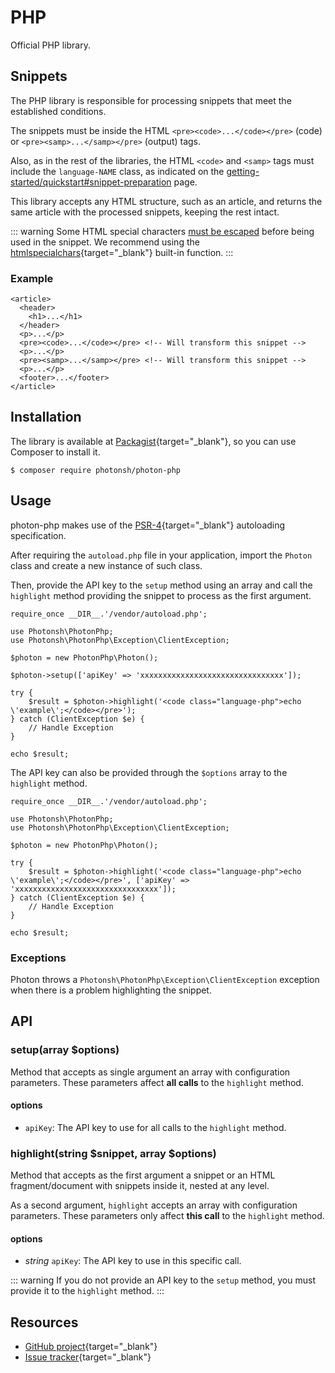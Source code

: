 # PHP

Official PHP library.

## Snippets

The PHP library is responsible for processing snippets that meet the established conditions.

The snippets must be inside the HTML `<pre><code>...</code></pre>` (code) or `<pre><samp>...</samp></pre>` (output) tags.

Also, as in the rest of the libraries, the HTML `<code>` and `<samp>` tags must include the `language-NAME` class, as indicated on the [getting-started/quickstart#snippet-preparation](https://photon.sh/docs/getting-started/quickstart#snippet-preparation) page.

This library accepts any HTML structure, such as an article, and returns the same article with the processed snippets, keeping the rest intact.

::: warning
Some HTML special characters [must be escaped](https://photon.sh/docs/getting-started/api-reference#snippet) before being used in the snippet. We recommend using the [htmlspecialchars](http://php.net/manual/en/function.htmlspecialchars.php){target="_blank"} built-in function.
:::

### Example

``` {.language-html}
<article>
  <header>
    <h1>...</h1>
  </header>
  <p>...</p>
  <pre><code>...</code></pre> <!-- Will transform this snippet -->
  <p>...</p>
  <pre><samp>...</samp></pre> <!-- Will transform this snippet -->
  <p>...</p>
  <footer>...</footer>
</article>
```

## Installation

The library is available at [Packagist](https://packagist.org/){target="_blank"}, so you can use Composer to install it.

``` {.language-text data-commands="true"}
$ composer require photonsh/photon-php
```

## Usage

photon-php makes use of the [PSR-4](http://www.php-fig.org/psr/psr-4/){target="_blank"} autoloading specification.

After requiring the `autoload.php` file in your application, import the `Photon` class and create a new instance of such class.

Then, provide the API key to the `setup` method using an array and call the `highlight` method providing the snippet to process as the first argument.

``` {.language-php}
require_once __DIR__.'/vendor/autoload.php';

use Photonsh\PhotonPhp;
use Photonsh\PhotonPhp\Exception\ClientException;

$photon = new PhotonPhp\Photon();

$photon->setup(['apiKey' => 'xxxxxxxxxxxxxxxxxxxxxxxxxxxxxxxx']);

try {
    $result = $photon->highlight('<code class="language-php">echo \'example\';</code></pre>');
} catch (ClientException $e) {
    // Handle Exception
}

echo $result;
```

The API key can also be provided through the `$options` array to the `highlight` method.

``` {.language-php}
require_once __DIR__.'/vendor/autoload.php';

use Photonsh\PhotonPhp;
use Photonsh\PhotonPhp\Exception\ClientException;

$photon = new PhotonPhp\Photon();

try {
    $result = $photon->highlight('<code class="language-php">echo \'example\';</code></pre>', ['apiKey' => 'xxxxxxxxxxxxxxxxxxxxxxxxxxxxxxxx']);
} catch (ClientException $e) {
    // Handle Exception
}

echo $result;
```

### Exceptions

Photon throws a `Photonsh\PhotonPhp\Exception\ClientException` exception when there is a problem highlighting the snippet.

## API

### setup(array $options)

Method that accepts as single argument an array with configuration parameters. These parameters affect **all calls** to the `highlight` method.

#### options

* `apiKey`: The API key to use for all calls to the `highlight` method.

### highlight(string $snippet, array $options)

Method that accepts as the first argument a snippet or an HTML fragment/document with snippets inside it, nested at any level.

As a second argument, `highlight` accepts an array with configuration parameters. These parameters only affect **this call** to the `highlight` method.

#### options

* *string* `apiKey`: The API key to use in this specific call.

::: warning
If you do not provide an API key to the `setup` method, you must provide it to the `highlight` method.
:::

## Resources

* [GitHub project](https://github.com/photonsh/photon-php){target="_blank"}
* [Issue tracker](https://github.com/photonsh/photon-php/issues){target="_blank"}
